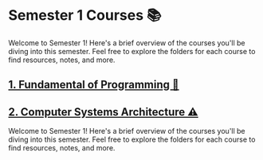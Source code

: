 # Semester 1 Courses 📚

Welcome to Semester 1! Here's a brief overview of the courses you'll be diving into this semester. Feel free to explore the folders for each course to find resources, notes, and more.

## [1. Fundamental of Programming 🐍]()

## [2. Computer Systems Architecture ⚠]()

Welcome to Semester 1! Here's a brief overview of the courses you'll be diving into this semester. Feel free to explore the folders for each course to find resources, notes, and more.


